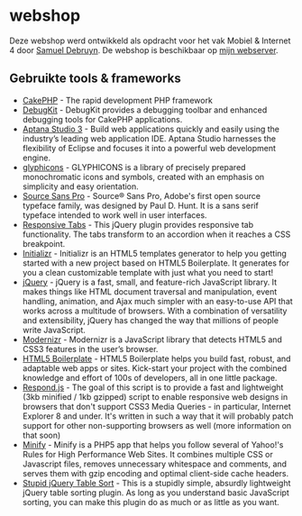 # webshop

Deze webshop werd ontwikkeld als opdracht voor het vak Mobiel & Internet 4 door [Samuel Debruyn](http://sa.muel.be).
De webshop is beschikbaar op [mijn webserver](http://webshop.sa.muel.be).

## Gebruikte tools & frameworks

* [CakePHP](http://www.cakephp.org) - The rapid development PHP framework
* [DebugKit](https://github.com/cakephp/debug_kit) - DebugKit provides a debugging toolbar and enhanced debugging tools for CakePHP applications.
* [Aptana Studio 3](http://www.aptana.com/) - Build web applications quickly and easily using the industry’s leading web application IDE. Aptana Studio harnesses the flexibility of Eclipse and focuses it into a powerful web development engine.
* [glyphicons](http://glyphicons.com/) - GLYPHICONS is a library of precisely prepared monochromatic icons and symbols, created with an emphasis on simplicity and easy orientation.
* [Source Sans Pro](http://www.google.com/fonts/specimen/Source+Sans+Pro) - Source® Sans Pro, Adobe's first open source typeface family, was designed by Paul D. Hunt. It is a sans serif typeface intended to work well in user interfaces.
* [Responsive Tabs](https://github.com/jellekralt/Responsive-Tabs) - This jQuery plugin provides responsive tab functionality. The tabs transform to an accordion when it reaches a CSS breakpoint.
* [Initializr](http://www.initializr.com/) - Initializr is an HTML5 templates generator to help you getting started with a new project based on HTML5 Boilerplate. It generates for you a clean customizable template with just what you need to start!
* [jQuery](http://jquery.com/) - jQuery is a fast, small, and feature-rich JavaScript library. It makes things like HTML document traversal and manipulation, event handling, animation, and Ajax much simpler with an easy-to-use API that works across a multitude of browsers. With a combination of versatility and extensibility, jQuery has changed the way that millions of people write JavaScript.
* [Modernizr](http://modernizr.com/) - Modernizr is a JavaScript library that detects HTML5 and CSS3 features in the user’s browser.
* [HTML5 Boilerplate](http://html5boilerplate.com/) - HTML5 Boilerplate helps you build fast, robust, and adaptable web apps or sites. Kick-start your project with the combined knowledge and effort of 100s of developers, all in one little package.
* [Respond.js](https://github.com/scottjehl/Respond) - The goal of this script is to provide a fast and lightweight (3kb minified / 1kb gzipped) script to enable responsive web designs in browsers that don't support CSS3 Media Queries - in particular, Internet Explorer 8 and under. It's written in such a way that it will probably patch support for other non-supporting browsers as well (more information on that soon)
* [Minify](https://code.google.com/p/minify/) - Minify is a PHP5 app that helps you follow several of Yahoo!'s Rules for High Performance Web Sites. It combines multiple CSS or Javascript files, removes unnecessary whitespace and comments, and serves them with gzip encoding and optimal client-side cache headers.
* [Stupid jQuery Table Sort](http://joequery.github.io/Stupid-Table-Plugin/) - This is a stupidly simple, absurdly lightweight jQuery table sorting plugin. As long as you understand basic JavaScript sorting, you can make this plugin do as much or as little as you want.
